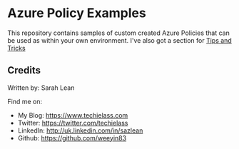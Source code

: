 # Azure Policy Examples

This repository contains samples of custom created Azure Policies that can be used as within your own environment.  I've also got a section for [Tips and Tricks](../master/1-tips-and-tricks/README.md)

## Credits
Written by: Sarah Lean

Find me on:

* My Blog: https://www.techielass.com
* Twitter: https://twitter.com/techielass
* LinkedIn: http://uk.linkedin.com/in/sazlean
* Github: https://github.com/weeyin83
